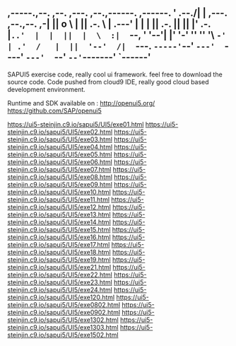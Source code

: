 ,-----.,--.                  ,--. ,---.   ,--.,------.  ,------.
'  .--./|  | ,---. ,--.,--. ,-|  || o   \  |  ||  .-.  \ |  .---'
|  |    |  || .-. ||  ||  |' .-. |`..'  |  |  ||  |  \  :|  `--, 
'  '--'\|  |' '-' ''  ''  '\ `-' | .'  /   |  ||  '--'  /|  `---.
 `-----'`--' `---'  `----'  `---'  `--'    `--'`-------' `------'
----------------------------------------------------------------- 
SAPUI5 exercise code, really cool ui framework. feel free to download the source code.
Code pushed from cloud9 IDE, really good cloud based development environment.

Runtime and SDK available on :
http://openui5.org/
https://github.com/SAP/openui5

https://ui5-steinjin.c9.io/sapui5/UI5/exe01.html
https://ui5-steinjin.c9.io/sapui5/UI5/exe02.html
https://ui5-steinjin.c9.io/sapui5/UI5/exe03.html
https://ui5-steinjin.c9.io/sapui5/UI5/exe04.html
https://ui5-steinjin.c9.io/sapui5/UI5/exe05.html
https://ui5-steinjin.c9.io/sapui5/UI5/exe06.html
https://ui5-steinjin.c9.io/sapui5/UI5/exe07.html
https://ui5-steinjin.c9.io/sapui5/UI5/exe08.html
https://ui5-steinjin.c9.io/sapui5/UI5/exe09.html
https://ui5-steinjin.c9.io/sapui5/UI5/exe10.html
https://ui5-steinjin.c9.io/sapui5/UI5/exe11.html
https://ui5-steinjin.c9.io/sapui5/UI5/exe12.html
https://ui5-steinjin.c9.io/sapui5/UI5/exe13.html
https://ui5-steinjin.c9.io/sapui5/UI5/exe14.html
https://ui5-steinjin.c9.io/sapui5/UI5/exe15.html
https://ui5-steinjin.c9.io/sapui5/UI5/exe16.html
https://ui5-steinjin.c9.io/sapui5/UI5/exe17.html
https://ui5-steinjin.c9.io/sapui5/UI5/exe18.html
https://ui5-steinjin.c9.io/sapui5/UI5/exe19.html
https://ui5-steinjin.c9.io/sapui5/UI5/exe21.html
https://ui5-steinjin.c9.io/sapui5/UI5/exe22.html
https://ui5-steinjin.c9.io/sapui5/UI5/exe23.html
https://ui5-steinjin.c9.io/sapui5/UI5/exe24.html
https://ui5-steinjin.c9.io/sapui5/UI5/exe120.html
https://ui5-steinjin.c9.io/sapui5/UI5/exe0802.html
https://ui5-steinjin.c9.io/sapui5/UI5/exe0902.html
https://ui5-steinjin.c9.io/sapui5/UI5/exe1302.html
https://ui5-steinjin.c9.io/sapui5/UI5/exe1303.html
https://ui5-steinjin.c9.io/sapui5/UI5/exe1502.html
